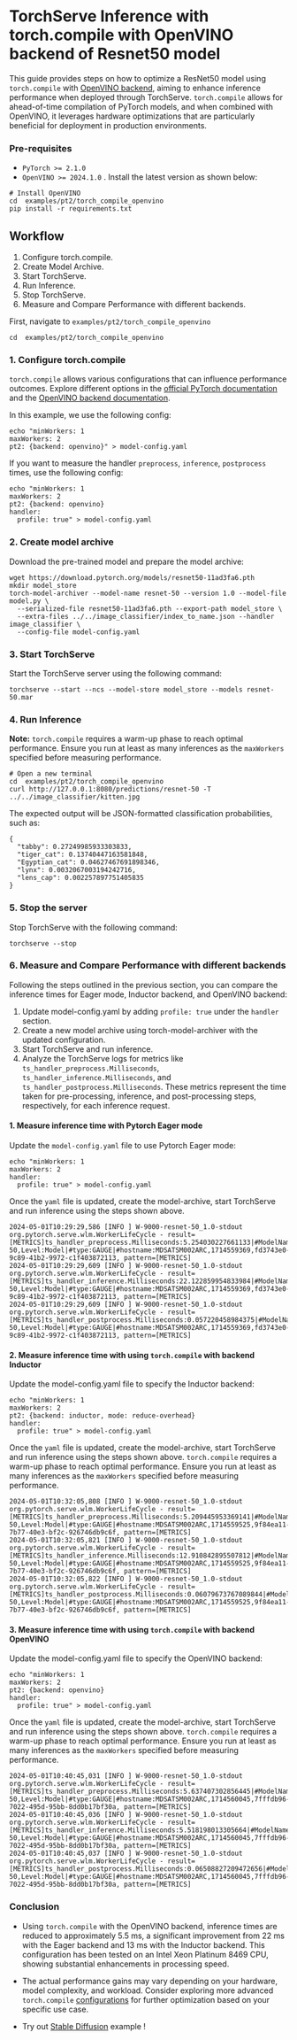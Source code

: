 
# TorchServe Inference with torch.compile with OpenVINO backend of Resnet50 model

This guide provides steps on how to optimize a ResNet50 model using `torch.compile` with [OpenVINO backend](https://docs.openvino.ai/2024/openvino-workflow/torch-compile.html), aiming to enhance inference performance when deployed through TorchServe. `torch.compile` allows for ahead-of-time compilation of PyTorch models, and when combined with OpenVINO, it leverages hardware optimizations that are particularly beneficial for deployment in production environments.

### Pre-requisites
- `PyTorch >= 2.1.0`
- `OpenVINO >= 2024.1.0` . Install the latest version as shown below:

```
# Install OpenVINO
cd  examples/pt2/torch_compile_openvino
pip install -r requirements.txt
```

## Workflow
1. Configure torch.compile.
1. Create Model Archive.
1. Start TorchServe.
1. Run Inference.
1. Stop TorchServe.
1. Measure and Compare Performance with different backends.

First, navigate to `examples/pt2/torch_compile_openvino`
```
cd  examples/pt2/torch_compile_openvino
```

### 1. Configure torch.compile

`torch.compile` allows various configurations that can influence performance outcomes. Explore different options in the [official PyTorch documentation](https://pytorch.org/docs/stable/generated/torch.compile.html) and the [OpenVINO backend documentation](https://docs.openvino.ai/2024/openvino-workflow/torch-compile.html).


In this example, we use the following config:

```
echo "minWorkers: 1
maxWorkers: 2
pt2: {backend: openvino}" > model-config.yaml
```

If you want to measure the handler `preprocess`, `inference`, `postprocess` times, use the following config:

```
echo "minWorkers: 1
maxWorkers: 2
pt2: {backend: openvino}
handler:
  profile: true" > model-config.yaml
```

### 2. Create model archive

Download the pre-trained model and prepare the model archive:
```
wget https://download.pytorch.org/models/resnet50-11ad3fa6.pth
mkdir model_store
torch-model-archiver --model-name resnet-50 --version 1.0 --model-file model.py \
  --serialized-file resnet50-11ad3fa6.pth --export-path model_store \
  --extra-files ../../image_classifier/index_to_name.json --handler image_classifier \
  --config-file model-config.yaml
```

### 3. Start TorchServe

Start the TorchServe server using the following command:
```
torchserve --start --ncs --model-store model_store --models resnet-50.mar
```

### 4. Run Inference

**Note:** `torch.compile` requires a warm-up phase to reach optimal performance. Ensure you run at least as many inferences as the `maxWorkers` specified before measuring performance.

```
# Open a new terminal
cd  examples/pt2/torch_compile_openvino
curl http://127.0.0.1:8080/predictions/resnet-50 -T ../../image_classifier/kitten.jpg
```

The expected output will be JSON-formatted classification probabilities, such as:

```
{
  "tabby": 0.27249985933303833,
  "tiger_cat": 0.13740447163581848,
  "Egyptian_cat": 0.04627467691898346,
  "lynx": 0.0032067003194242716,
  "lens_cap": 0.002257897751405835
}
```

### 5. Stop the server
Stop TorchServe with the following command:

```
torchserve --stop
```

### 6. Measure and Compare Performance with different backends

Following the steps outlined in the previous section, you can compare the inference times for Eager mode, Inductor backend, and OpenVINO backend:

1. Update model-config.yaml by adding `profile: true` under the `handler` section.
1. Create a new model archive using torch-model-archiver with the updated configuration.
1. Start TorchServe and run inference.
1. Analyze the TorchServe logs for metrics like `ts_handler_preprocess.Milliseconds`, `ts_handler_inference.Milliseconds`, and `ts_handler_postprocess.Milliseconds`. These metrics represent the time taken for pre-processing, inference, and post-processing steps, respectively, for each inference request.

#### 1. Measure inference time with Pytorch Eager mode

Update the `model-config.yaml` file to use Pytorch Eager mode:

```
echo "minWorkers: 1
maxWorkers: 2
handler:
  profile: true" > model-config.yaml
```

Once the `yaml` file is updated, create the model-archive, start TorchServe and run inference using the steps shown above.

```
2024-05-01T10:29:29,586 [INFO ] W-9000-resnet-50_1.0-stdout org.pytorch.serve.wlm.WorkerLifeCycle - result=[METRICS]ts_handler_preprocess.Milliseconds:5.254030227661133|#ModelName:resnet-50,Level:Model|#type:GAUGE|#hostname:MDSATSM002ARC,1714559369,fd3743e0-9c89-41b2-9972-c1f403872113, pattern=[METRICS]
2024-05-01T10:29:29,609 [INFO ] W-9000-resnet-50_1.0-stdout org.pytorch.serve.wlm.WorkerLifeCycle - result=[METRICS]ts_handler_inference.Milliseconds:22.122859954833984|#ModelName:resnet-50,Level:Model|#type:GAUGE|#hostname:MDSATSM002ARC,1714559369,fd3743e0-9c89-41b2-9972-c1f403872113, pattern=[METRICS]
2024-05-01T10:29:29,609 [INFO ] W-9000-resnet-50_1.0-stdout org.pytorch.serve.wlm.WorkerLifeCycle - result=[METRICS]ts_handler_postprocess.Milliseconds:0.057220458984375|#ModelName:resnet-50,Level:Model|#type:GAUGE|#hostname:MDSATSM002ARC,1714559369,fd3743e0-9c89-41b2-9972-c1f403872113, pattern=[METRICS]
```

#### 2. Measure inference time with using `torch.compile` with backend Inductor

Update the model-config.yaml file to specify the Inductor backend:

```
echo "minWorkers: 1
maxWorkers: 2
pt2: {backend: inductor, mode: reduce-overhead}
handler:
  profile: true" > model-config.yaml
```

Once the `yaml` file is updated, create the model-archive, start TorchServe and run inference using the steps shown above.
`torch.compile` requires a warm-up phase to reach optimal performance. Ensure you run at least as many inferences as the `maxWorkers` specified before measuring performance.

```
2024-05-01T10:32:05,808 [INFO ] W-9000-resnet-50_1.0-stdout org.pytorch.serve.wlm.WorkerLifeCycle - result=[METRICS]ts_handler_preprocess.Milliseconds:5.209445953369141|#ModelName:resnet-50,Level:Model|#type:GAUGE|#hostname:MDSATSM002ARC,1714559525,9f84ea11-7b77-40e3-bf2c-926746db9c6f, pattern=[METRICS]
2024-05-01T10:32:05,821 [INFO ] W-9000-resnet-50_1.0-stdout org.pytorch.serve.wlm.WorkerLifeCycle - result=[METRICS]ts_handler_inference.Milliseconds:12.910842895507812|#ModelName:resnet-50,Level:Model|#type:GAUGE|#hostname:MDSATSM002ARC,1714559525,9f84ea11-7b77-40e3-bf2c-926746db9c6f, pattern=[METRICS]
2024-05-01T10:32:05,822 [INFO ] W-9000-resnet-50_1.0-stdout org.pytorch.serve.wlm.WorkerLifeCycle - result=[METRICS]ts_handler_postprocess.Milliseconds:0.06079673767089844|#ModelName:resnet-50,Level:Model|#type:GAUGE|#hostname:MDSATSM002ARC,1714559525,9f84ea11-7b77-40e3-bf2c-926746db9c6f, pattern=[METRICS]
```

#### 3. Measure inference time with using `torch.compile` with backend OpenVINO

Update the model-config.yaml file to specify the OpenVINO backend:

```
echo "minWorkers: 1
maxWorkers: 2
pt2: {backend: openvino}
handler:
  profile: true" > model-config.yaml
```

Once the `yaml` file is updated, create the model-archive, start TorchServe and run inference using the steps shown above.
`torch.compile` requires a warm-up phase to reach optimal performance. Ensure you run at least as many inferences as the `maxWorkers` specified before measuring performance.

```
2024-05-01T10:40:45,031 [INFO ] W-9000-resnet-50_1.0-stdout org.pytorch.serve.wlm.WorkerLifeCycle - result=[METRICS]ts_handler_preprocess.Milliseconds:5.637407302856445|#ModelName:resnet-50,Level:Model|#type:GAUGE|#hostname:MDSATSM002ARC,1714560045,7fffdb96-7022-495d-95bb-8dd0b17bf30a, pattern=[METRICS]
2024-05-01T10:40:45,036 [INFO ] W-9000-resnet-50_1.0-stdout org.pytorch.serve.wlm.WorkerLifeCycle - result=[METRICS]ts_handler_inference.Milliseconds:5.518198013305664|#ModelName:resnet-50,Level:Model|#type:GAUGE|#hostname:MDSATSM002ARC,1714560045,7fffdb96-7022-495d-95bb-8dd0b17bf30a, pattern=[METRICS]
2024-05-01T10:40:45,037 [INFO ] W-9000-resnet-50_1.0-stdout org.pytorch.serve.wlm.WorkerLifeCycle - result=[METRICS]ts_handler_postprocess.Milliseconds:0.06508827209472656|#ModelName:resnet-50,Level:Model|#type:GAUGE|#hostname:MDSATSM002ARC,1714560045,7fffdb96-7022-495d-95bb-8dd0b17bf30a, pattern=[METRICS]
```

### Conclusion

- Using `torch.compile` with the OpenVINO backend, inference times are reduced to approximately 5.5 ms, a significant improvement from 22 ms with the Eager backend and 13 ms with the Inductor backend. This configuration has been tested on an Intel Xeon Platinum 8469 CPU, showing substantial enhancements in processing speed.

- The actual performance gains may vary depending on your hardware, model complexity, and workload. Consider exploring more advanced `torch.compile` [configurations](https://docs.openvino.ai/2024/openvino-workflow/torch-compile.html) for further optimization based on your specific use case.

- Try out [Stable Diffusion](./stable_diffusion/) example !
